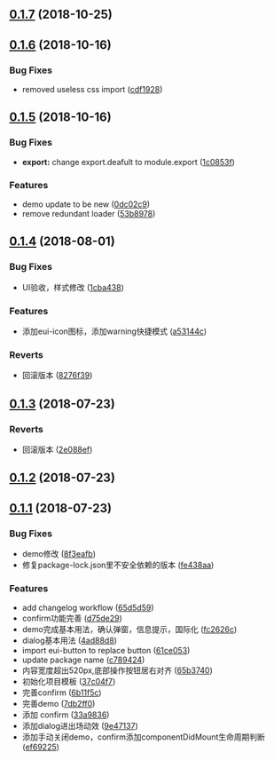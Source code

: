 <a name="0.1.7"></a>
## [0.1.7](https://github.com/MST-EUI/eui-dialog/compare/v0.1.6...v0.1.7) (2018-10-25)



<a name="0.1.6"></a>
## [0.1.6](https://github.com/MST-EUI/eui-dialog/compare/v0.1.5...v0.1.6) (2018-10-16)


### Bug Fixes

* removed useless css import ([cdf1928](https://github.com/MST-EUI/eui-dialog/commit/cdf1928))



<a name="0.1.5"></a>
## [0.1.5](https://github.com/MST-EUI/eui-dialog/compare/v0.1.4...v0.1.5) (2018-10-16)


### Bug Fixes

* **export:** change export.deafult to module.export ([1c0853f](https://github.com/MST-EUI/eui-dialog/commit/1c0853f))


### Features

* demo update to be new ([0dc02c9](https://github.com/MST-EUI/eui-dialog/commit/0dc02c9))
* remove redundant loader ([53b8978](https://github.com/MST-EUI/eui-dialog/commit/53b8978))



<a name="0.1.4"></a>
## [0.1.4](https://github.com/MST-EUI/eui-dialog/compare/v0.1.3...v0.1.4) (2018-08-01)


### Bug Fixes

* UI验收，样式修改 ([1cba438](https://github.com/MST-EUI/eui-dialog/commit/1cba438))


### Features

* 添加eui-icon图标，添加warning快捷模式 ([a53144c](https://github.com/MST-EUI/eui-dialog/commit/a53144c))


### Reverts

* 回滚版本 ([8276f39](https://github.com/MST-EUI/eui-dialog/commit/8276f39))



<a name="0.1.3"></a>
## [0.1.3](https://github.com/MST-EUI/eui-dialog/compare/v0.1.2...v0.1.3) (2018-07-23)


### Reverts

* 回滚版本 ([2e088ef](https://github.com/MST-EUI/eui-dialog/commit/2e088ef))



<a name="0.1.2"></a>
## [0.1.2](https://github.com/MST-EUI/eui-dialog/compare/v0.1.1...v0.1.2) (2018-07-23)



<a name="0.1.1"></a>
## [0.1.1](https://github.com/MST-EUI/eui-dialog/compare/37c04f7...v0.1.1) (2018-07-23)


### Bug Fixes

* demo修改 ([8f3eafb](https://github.com/MST-EUI/eui-dialog/commit/8f3eafb))
* 修复package-lock.json里不安全依赖的版本 ([fe438aa](https://github.com/MST-EUI/eui-dialog/commit/fe438aa))


### Features

* add changelog workflow ([65d5d59](https://github.com/MST-EUI/eui-dialog/commit/65d5d59))
* confirm功能完善 ([d75de29](https://github.com/MST-EUI/eui-dialog/commit/d75de29))
* demo完成基本用法，确认弹窗，信息提示，国际化 ([fc2626c](https://github.com/MST-EUI/eui-dialog/commit/fc2626c))
* dialog基本用法 ([4ad88d8](https://github.com/MST-EUI/eui-dialog/commit/4ad88d8))
* import eui-button to replace button ([61ce053](https://github.com/MST-EUI/eui-dialog/commit/61ce053))
* update package name ([c789424](https://github.com/MST-EUI/eui-dialog/commit/c789424))
* 内容宽度超出520px,底部操作按钮居右对齐 ([65b3740](https://github.com/MST-EUI/eui-dialog/commit/65b3740))
* 初始化项目模板 ([37c04f7](https://github.com/MST-EUI/eui-dialog/commit/37c04f7))
* 完善confirm ([6b11f5c](https://github.com/MST-EUI/eui-dialog/commit/6b11f5c))
* 完善demo ([7db2ff0](https://github.com/MST-EUI/eui-dialog/commit/7db2ff0))
* 添加 confirm ([33a9836](https://github.com/MST-EUI/eui-dialog/commit/33a9836))
* 添加dialog进出场动效 ([9e47137](https://github.com/MST-EUI/eui-dialog/commit/9e47137))
* 添加手动关闭demo，confirm添加componentDidMount生命周期判断 ([ef69225](https://github.com/MST-EUI/eui-dialog/commit/ef69225))



